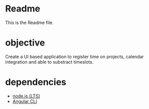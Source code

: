 # Readme
This is the Readme file.
 
 # objective
 Create a UI based application to register time on projects, calendar integration and able to substract timeslots.

 # dependencies
 - [node.js (LTS)](https://nodejs.org/en/download/)
 - [Angular CLI](https://angular.io/guide/setup-local#install-the-angular-cli)